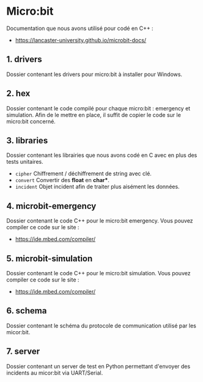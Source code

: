 # Micro:bit

Documentation que nous avons utilisé pour codé en C++ : 
* https://lancaster-university.github.io/microbit-docs/

## 1. drivers

Dossier contenant les drivers pour micro:bit à installer pour Windows.

## 2. hex

Dossier contenant le code compilé pour chaque micro:bit : emergency et simulation. Afin de le mettre en place, il suffit de copier le code sur le micro:bit concerné.

## 3. libraries

Dossier contenant les librairies que nous avons codé en C avec en plus des tests unitaires.
* ``` cipher ``` Chiffrement / déchiffrement de string avec clé.
* ``` convert ``` Convertir des **float** en **char\***.
* ``` incident ``` Objet incident afin de traiter plus aisément les données.

## 4. microbit-emergency

Dossier contenant le code C++ pour le micro:bit emergency. Vous pouvez compiler ce code sur le site : 
* https://ide.mbed.com/compiler/

## 5. microbit-simulation

Dossier contenant le code C++ pour le micro:bit simulation. Vous pouvez compiler ce code sur le site : 
* https://ide.mbed.com/compiler/

## 6. schema

Dossier contenant le schéma du protocole de communication utilisé par les micor:bit.

## 7. server

Dossier contenant un server de test en Python permettant d'envoyer des incidents au micor:bit via UART/Serial.